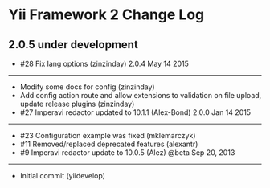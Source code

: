 Yii Framework 2 Change Log
==========================


2.0.5 under development
-----------------------
- #28 Fix lang options (zinzinday)
2.0.4 May 14 2015
-----------------------
- Modify some docs for config (zinzinday)
- Add config action route and allow extensions to validation on file upload, update release plugins (zinzinday)
- #27 Imperavi redactor updated to 10.1.1 (Alex-Bond)
2.0.0 Jan 14 2015
----------------------
- #23 Configuration example was fixed (mklemarczyk)
- #11 Removed/replaced deprecated features (alexantr)
- #9 Imperavi redactor update to 10.0.5 (Alez)
@beta Sep 20, 2013
---------------------
- Initial commit (yiidevelop)